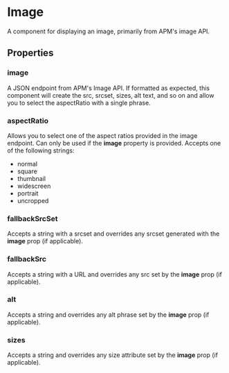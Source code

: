 
# Image

A component for displaying an image, primarily from APM's image API.

## Properties

### image

A JSON endpoint from APM's Image API. If formatted as expected, this component will create the src, srcset, sizes, alt text, and so on and allow you to select the aspectRatio with a single phrase.

### aspectRatio

Allows you to select one of the aspect ratios provided in the image endpoint. Can only be used if the **image** property is provided. Accepts one of the following strings:

* normal
* square
* thumbnail
* widescreen
* portrait
* uncropped

### fallbackSrcSet

Accepts a string with a srcset and overrides any srcset generated with the **image** prop (if applicable). 

### fallbackSrc

Accepts a string with a URL and overrides any src set by the **image** prop (if applicable). 

### alt

Accepts a string and overrides any alt phrase set by the **image** prop (if applicable).

### sizes

Accepts a string and overrides any size attribute set by the **image** prop (if applicable).
